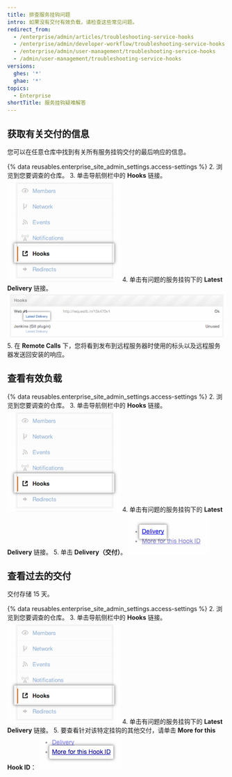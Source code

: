 ```yaml
---
title: 排查服务挂钩问题
intro: 如果没有交付有效负载，请检查这些常见问题。
redirect_from:
  - /enterprise/admin/articles/troubleshooting-service-hooks
  - /enterprise/admin/developer-workflow/troubleshooting-service-hooks
  - /enterprise/admin/user-management/troubleshooting-service-hooks
  - /admin/user-management/troubleshooting-service-hooks
versions:
  ghes: '*'
  ghae: '*'
topics:
  - Enterprise
shortTitle: 服务挂钩疑难解答
---
```


## 获取有关交付的信息

您可以在任意仓库中找到有关所有服务挂钩交付的最后响应的信息。

{% data reusables.enterprise_site_admin_settings.access-settings %}
2. 浏览到您要调查的仓库。
3. 单击导航侧栏中的 **Hooks** 链接。 ![挂钩侧边栏](/assets/images/enterprise/settings/Enterprise-Hooks-Sidebar.png)
4. 单击有问题的服务挂钩下的 **Latest Delivery** 链接。 ![挂钩详情](/assets/images/enterprise/settings/Enterprise-Hooks-Details.png)
5. 在 **Remote Calls** 下，您将看到发布到远程服务器时使用的标头以及远程服务器发送回安装的响应。

## 查看有效负载

{% data reusables.enterprise_site_admin_settings.access-settings %}
2. 浏览到您要调查的仓库。
3. 单击导航侧栏中的 **Hooks** 链接。 ![挂钩侧边栏](/assets/images/enterprise/settings/Enterprise-Hooks-Sidebar.png)
4. 单击有问题的服务挂钩下的 **Latest Delivery** 链接。
5. 单击 **Delivery（交付）**。 ![查看有效负载](/assets/images/enterprise/settings/Enterprise-Hooks-Payload.png)

## 查看过去的交付

交付存储 15 天。

{% data reusables.enterprise_site_admin_settings.access-settings %}
2. 浏览到您要调查的仓库。
3. 单击导航侧栏中的 **Hooks** 链接。 ![挂钩侧边栏](/assets/images/enterprise/settings/Enterprise-Hooks-Sidebar.png)
4. 单击有问题的服务挂钩下的 **Latest Delivery** 链接。
5. 要查看针对该特定挂钩的其他交付，请单击 **More for this Hook ID**： ![查看更多交付](/assets/images/enterprise/settings/Enterprise-Hooks-More-Deliveries.png)
